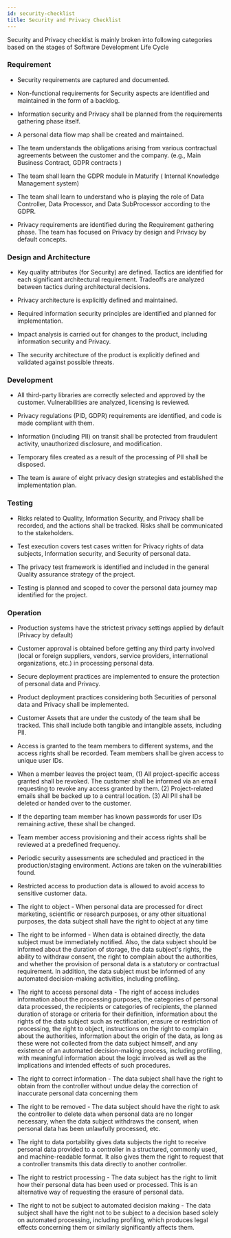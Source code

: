 ```yaml
---
id: security-checklist
title: Security and Privacy Checklist
---
```

Security and Privacy checklist is mainly broken into following categories based on the stages of Software Development Life Cycle

### Requirement

- Security requirements are captured and documented.

- Non-functional requirements for Security aspects are identified and maintained in the form of a backlog.

- Information security and Privacy shall be planned from the requirements gathering phase itself.

- A personal data flow map shall be created and maintained.

- The team understands the obligations arising from various contractual agreements between the customer and the company. (e.g., Main Business Contract, GDPR contracts )

- The team shall learn the GDPR module in Maturify ( Internal Knowledge Management system)

- The team shall learn to understand who is playing the role of Data Controller, Data Processor, and Data SubProcessor according to the GDPR.

- Privacy requirements are identified during the Requirement gathering phase. The team has focused on Privacy by design and Privacy by default concepts.


### Design and Architecture

- Key quality attributes (for Security)  are defined. Tactics are identified for each significant architectural requirement. Tradeoffs are analyzed between tactics during architectural decisions.

- Privacy architecture is explicitly defined and maintained.

- Required information security principles are identified and planned for implementation.

- Impact analysis is carried out for changes to the product, including information security and Privacy.

- The security architecture of the product is explicitly defined and validated against possible threats.

### Development

- All third-party libraries are correctly selected and approved by the customer. Vulnerabilities are analyzed, licensing is reviewed.

- Privacy regulations (PID, GDPR) requirements are identified, and code is made compliant with them.

- Information (including PII) on transit shall be protected from fraudulent activity, unauthorized disclosure, and modification.

- Temporary files created as a result of the processing of PII shall be disposed.

- The team is aware of eight privacy design strategies and established the implementation plan.

### Testing

- Risks related to Quality, Information Security, and Privacy shall be recorded, and the actions shall be tracked. Risks shall be communicated to the stakeholders.

- Test execution covers test cases written for Privacy rights of data subjects, Information security, and Security of personal data.​

- The privacy test framework is identified and included in the general Quality assurance strategy of the project.

- Testing is planned and scoped to cover the personal data journey map identified for the project.

### Operation

- Production systems have the strictest privacy settings applied by default (Privacy by default)

- Customer approval is obtained before getting any third party involved (local or foreign suppliers, vendors, service providers, international organizations, etc.) in processing personal data.

- Secure deployment practices are implemented to ensure the protection of personal data and Privacy.

- Product deployment practices considering both Securities of personal data and Privacy shall be implemented.

- Customer Assets that are under the custody of the team shall be tracked. This shall include both tangible and intangible assets, including PII.

- Access is granted to the team members to different systems, and the access rights shall be recorded. Team members shall be given access to unique user IDs.

- When a member leaves the project team, 
(1) All project-specific access granted shall be revoked. The customer shall be informed via an email requesting to revoke any access granted by them.
(2) Project-related emails shall be backed up to a central location.
(3) All PII shall be deleted or handed over to the customer. 

- If the departing team member has known passwords for user IDs remaining active, these shall be changed.

- Team member access provisioning and their access rights shall be reviewed at a predefined frequency.

- Periodic security assessments are scheduled and practiced in the production/staging environment. Actions are taken on the vulnerabilities found.

- Restricted access to production data is allowed to avoid access to sensitive customer data.

- The right to object - When personal data are processed for direct marketing, scientific or research purposes, or any other situational purposes, the data subject shall have the right to object at any time

- The right to be informed - When data is obtained directly, the data subject must be immediately notified. Also, the data subject should be informed about the duration of storage, the data subject's rights, the ability to withdraw consent, the right to complain about the authorities, and whether the provision of personal data is a statutory or contractual requirement. In addition, the data subject must be informed of any automated decision-making activities, including profiling.

- The right to access personal data - The right of access includes information about the processing purposes, the categories of personal data processed, the recipients or categories of recipients, the planned duration of storage or criteria for their definition, information about the rights of the data subject such as rectification, erasure or restriction of processing, the right to object, instructions on the right to complain about the authorities, information about the origin of the data, as long as these were not collected from the data subject himself, and any existence of an automated decision-making process, including profiling, with meaningful information about the logic involved as well as the implications and intended effects of such procedures.

- The right to correct information - The data subject shall have the right to obtain from the controller without undue delay the correction of inaccurate personal data concerning them

- The right to be removed - The data subject should have the right to ask the controller to delete data when personal data are no longer necessary, when the data subject withdraws the consent, when personal data has been unlawfully processed, etc.

- The right to data portability gives data subjects the right to receive personal data provided to a controller in a structured, commonly used, and machine-readable format. It also gives them the right to request that a controller transmits this data directly to another controller.

- The right to restrict processing - The data subject has the right to limit how their personal data has been used or processed. This is an alternative way of requesting the erasure of personal data.

- The right to not be subject to automated decision making - The data subject shall have the right not to be subject to a decision based solely on automated processing, including profiling, which produces legal effects concerning them or similarly significantly affects them.
